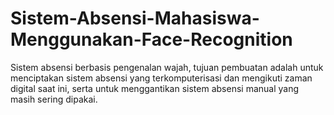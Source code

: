 # Sistem-Absensi-Mahasiswa-Menggunakan-Face-Recognition
Sistem absensi berbasis pengenalan wajah, tujuan pembuatan adalah untuk menciptakan sistem absensi yang terkomputerisasi dan mengikuti zaman digital saat ini, serta untuk menggantikan sistem absensi manual yang masih sering dipakai.
